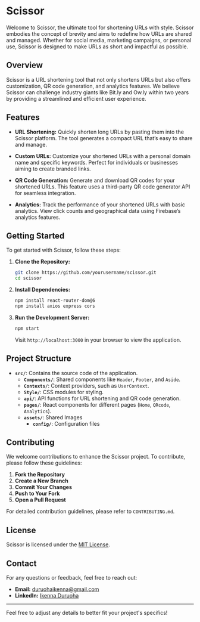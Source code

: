# Scissor

Welcome to Scissor, the ultimate tool for shortening URLs with style. Scissor embodies the concept of brevity and aims to redefine how URLs are shared and managed. Whether for social media, marketing campaigns, or personal use, Scissor is designed to make URLs as short and impactful as possible.

## Overview

Scissor is a URL shortening tool that not only shortens URLs but also offers customization, QR code generation, and analytics features. We believe Scissor can challenge industry giants like Bit.ly and Ow.ly within two years by providing a streamlined and efficient user experience.

## Features

- **URL Shortening:** Quickly shorten long URLs by pasting them into the Scissor platform. The tool generates a compact URL that’s easy to share and manage.
- **Custom URLs:** Customize your shortened URLs with a personal domain name and specific keywords. Perfect for individuals or businesses aiming to create branded links.

- **QR Code Generation:** Generate and download QR codes for your shortened URLs. This feature uses a third-party QR code generator API for seamless integration.

- **Analytics:** Track the performance of your shortened URLs with basic analytics. View click counts and geographical data using Firebase’s analytics features.

## Getting Started

To get started with Scissor, follow these steps:

1. **Clone the Repository:**

   ```bash
   git clone https://github.com/yourusername/scissor.git
   cd scissor
   ```

2. **Install Dependencies:**

   ```bash
   npm install react-router-dom@6
   npm install axios express cors
   ```

3. **Run the Development Server:**

   ```bash
   npm start
   ```

   Visit `http://localhost:3000` in your browser to view the application.

## Project Structure

- **`src/`**: Contains the source code of the application.
  - **`Components/`**: Shared components like `Header`, `Footer`, and `Aside`.
  - **`Contexts/`**: Context providers, such as `UserContext`.
  - **`Style/`**: CSS modules for styling.
  - **`api/`**: API functions for URL shortening and QR code generation.
  - **`pages/`**: React components for different pages (`Home`, `QRcode`, `Analytics`).
  - **`assets/`**: Shared Images
    - **`config/`**: Configuration files

## Contributing

We welcome contributions to enhance the Scissor project. To contribute, please follow these guidelines:

1. **Fork the Repository**
2. **Create a New Branch**
3. **Commit Your Changes**
4. **Push to Your Fork**
5. **Open a Pull Request**

For detailed contribution guidelines, please refer to `CONTRIBUTING.md`.

## License

Scissor is licensed under the [MIT License](LICENSE).

## Contact

For any questions or feedback, feel free to reach out:

- **Email:** duruohaikenna@gmail.com
- **LinkedIn:** [ Ikenna Duruoha ](www.linkedin.com/in/ikenna-duruoha-5088a1302)

---

Feel free to adjust any details to better fit your project's specifics!
